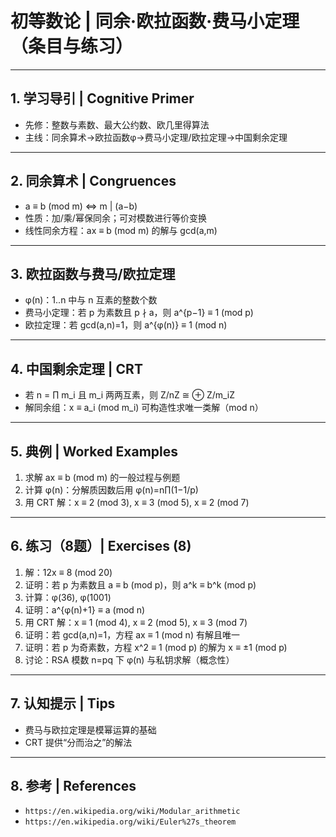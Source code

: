 # 初等数论 | 同余·欧拉函数·费马小定理（条目与练习）

---

## 1. 学习导引 | Cognitive Primer

- 先修：整数与素数、最大公约数、欧几里得算法
- 主线：同余算术→欧拉函数φ→费马小定理/欧拉定理→中国剩余定理

---

## 2. 同余算术 | Congruences

- a ≡ b (mod m) ⇔ m | (a−b)
- 性质：加/乘/幂保同余；可对模数进行等价变换
- 线性同余方程：ax ≡ b (mod m) 的解与 gcd(a,m)

---

## 3. 欧拉函数与费马/欧拉定理

- φ(n)：1..n 中与 n 互素的整数个数
- 费马小定理：若 p 为素数且 p ∤ a，则 a^{p−1} ≡ 1 (mod p)
- 欧拉定理：若 gcd(a,n)=1，则 a^{φ(n)} ≡ 1 (mod n)

---

## 4. 中国剩余定理 | CRT

- 若 n = ∏ m_i 且 m_i 两两互素，则 Z/nZ ≅ ⊕ Z/m_iZ
- 解同余组：x ≡ a_i (mod m_i) 可构造性求唯一类解（mod n）

---

## 5. 典例 | Worked Examples

1) 求解 ax ≡ b (mod m) 的一般过程与例题
2) 计算 φ(n)：分解质因数后用 φ(n)=n∏(1−1/p)
3) 用 CRT 解：x ≡ 2 (mod 3), x ≡ 3 (mod 5), x ≡ 2 (mod 7)

---

## 6. 练习（8题）| Exercises (8)

1) 解：12x ≡ 8 (mod 20)
2) 证明：若 p 为素数且 a ≡ b (mod p)，则 a^k ≡ b^k (mod p)
3) 计算：φ(36), φ(1001)
4) 证明：a^{φ(n)+1} ≡ a (mod n)
5) 用 CRT 解：x ≡ 1 (mod 4), x ≡ 2 (mod 5), x ≡ 3 (mod 7)
6) 证明：若 gcd(a,n)=1，方程 ax ≡ 1 (mod n) 有解且唯一
7) 证明：若 p 为奇素数，方程 x^2 ≡ 1 (mod p) 的解为 x ≡ ±1 (mod p)
8) 讨论：RSA 模数 n=pq 下 φ(n) 与私钥求解（概念性）

---

## 7. 认知提示 | Tips

- 费马与欧拉定理是模幂运算的基础
- CRT 提供“分而治之”的解法

---

## 8. 参考 | References

- `https://en.wikipedia.org/wiki/Modular_arithmetic`
- `https://en.wikipedia.org/wiki/Euler%27s_theorem`
